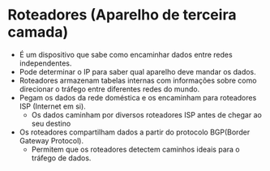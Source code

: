 # Roteadores (Aparelho de terceira camada)
 
- É um dispositivo que sabe como encaminhar dados entre redes independentes.
- Pode determinar o IP para saber qual aparelho deve mandar os dados.
- Roteadores armazenam tabelas internas com informações sobre como direcionar o tráfego entre diferentes redes do mundo.
- Pegam os dados da rede doméstica e os encaminham para roteadores ISP (Internet em si).
   - Os dados caminham por diversos roteadores ISP antes de chegar ao seu destino
- Os roteadores compartilham dados a partir do protocolo BGP(Border Gateway Protocol).
   - Permitem que os roteadores detectem caminhos ideais para o tráfego de dados.
 

